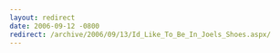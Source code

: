 ```yaml
---
layout: redirect
date: 2006-09-12 -0800
redirect: /archive/2006/09/13/Id_Like_To_Be_In_Joels_Shoes.aspx/
---
```

